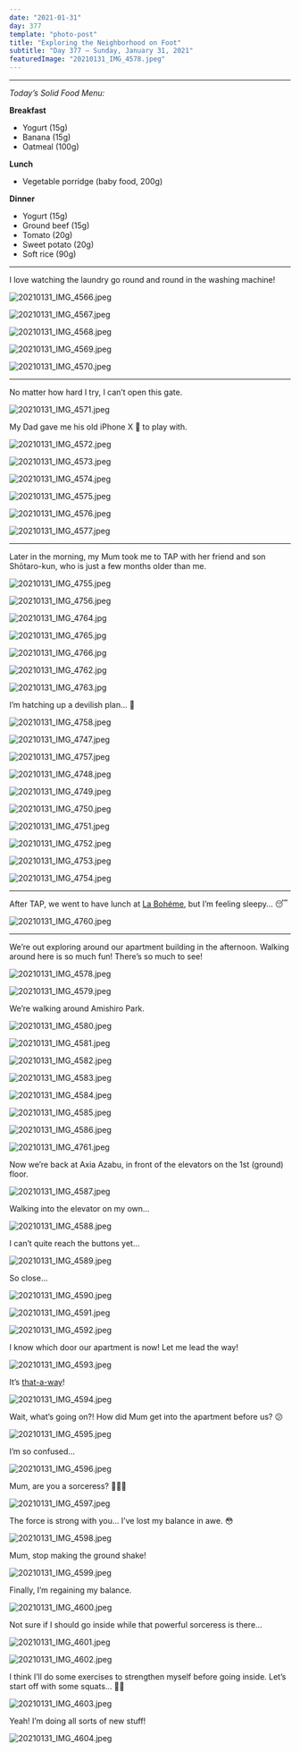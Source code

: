 ```yaml
---
date: "2021-01-31"
day: 377
template: "photo-post"
title: "Exploring the Neighborhood on Foot"
subtitle: "Day 377 – Sunday, January 31, 2021"
featuredImage: "20210131_IMG_4578.jpeg"
---
```


<hr />

_Today’s Solid Food Menu:_

**Breakfast**

- Yogurt (15g)
- Banana (15g)
- Oatmeal (100g)

**Lunch**

- Vegetable porridge (baby food, 200g)

**Dinner**

- Yogurt (15g)
- Ground beef (15g)
- Tomato (20g)
- Sweet potato (20g)
- Soft rice (90g)

<hr />

I love watching the laundry go round and round in the washing machine! 

![20210131_IMG_4566.jpeg](20210131_IMG_4566.jpeg)

![20210131_IMG_4567.jpeg](20210131_IMG_4567.jpeg)

![20210131_IMG_4568.jpeg](20210131_IMG_4568.jpeg)

![20210131_IMG_4569.jpeg](20210131_IMG_4569.jpeg)

![20210131_IMG_4570.jpeg](20210131_IMG_4570.jpeg)

<hr />

No matter how hard I try, I can’t open this gate.

![20210131_IMG_4571.jpeg](20210131_IMG_4571.jpeg)

My Dad gave me his old iPhone X 📱 to play with.

![20210131_IMG_4572.jpeg](20210131_IMG_4572.jpeg)

![20210131_IMG_4573.jpeg](20210131_IMG_4573.jpeg)

![20210131_IMG_4574.jpeg](20210131_IMG_4574.jpeg)

![20210131_IMG_4575.jpeg](20210131_IMG_4575.jpeg)

![20210131_IMG_4576.jpeg](20210131_IMG_4576.jpeg)

![20210131_IMG_4577.jpeg](20210131_IMG_4577.jpeg)

<hr />

Later in the morning, my Mum took me to TAP with her friend and son Shōtaro-kun, who is just a few months older than me.

![20210131_IMG_4755.jpeg](20210131_IMG_4755.jpeg)

![20210131_IMG_4756.jpeg](20210131_IMG_4756.jpeg)

![20210131_IMG_4764.jpg](20210131_IMG_4764.jpg)

![20210131_IMG_4765.jpg](20210131_IMG_4765.jpg)

![20210131_IMG_4766.jpg](20210131_IMG_4766.jpg)

![20210131_IMG_4762.jpg](20210131_IMG_4762.jpg)

![20210131_IMG_4763.jpg](20210131_IMG_4763.jpg)

I’m hatching up a devilish plan… 👺

![20210131_IMG_4758.jpeg](20210131_IMG_4758.jpeg)

![20210131_IMG_4747.jpeg](20210131_IMG_4747.jpeg)

![20210131_IMG_4757.jpeg](20210131_IMG_4757.jpeg)

![20210131_IMG_4748.jpeg](20210131_IMG_4748.jpeg)

![20210131_IMG_4749.jpeg](20210131_IMG_4749.jpeg)

![20210131_IMG_4750.jpeg](20210131_IMG_4750.jpeg)

![20210131_IMG_4751.jpeg](20210131_IMG_4751.jpeg)

![20210131_IMG_4752.jpeg](20210131_IMG_4752.jpeg)

![20210131_IMG_4753.jpeg](20210131_IMG_4753.jpeg)

![20210131_IMG_4754.jpeg](20210131_IMG_4754.jpeg)

<hr />

After TAP, we went to have lunch at <a href="https://goo.gl/maps/ZSsbQx1PpeH5hiZM8">La Bohéme</a>, but I’m feeling sleepy… 😴

![20210131_IMG_4760.jpeg](20210131_IMG_4760.jpeg)

<hr />

We’re out exploring around our apartment building in the afternoon. Walking around here is so much fun! There’s so much to see!

![20210131_IMG_4578.jpeg](20210131_IMG_4578.jpeg)

![20210131_IMG_4579.jpeg](20210131_IMG_4579.jpeg)

We’re walking around Amishiro Park.

![20210131_IMG_4580.jpeg](20210131_IMG_4580.jpeg)

![20210131_IMG_4581.jpeg](20210131_IMG_4581.jpeg)

![20210131_IMG_4582.jpeg](20210131_IMG_4582.jpeg)

![20210131_IMG_4583.jpeg](20210131_IMG_4583.jpeg)

![20210131_IMG_4584.jpeg](20210131_IMG_4584.jpeg)

![20210131_IMG_4585.jpeg](20210131_IMG_4585.jpeg)

![20210131_IMG_4586.jpeg](20210131_IMG_4586.jpeg)

![20210131_IMG_4761.jpeg](20210131_IMG_4761.jpeg)

Now we’re back at Axia Azabu, in front of the elevators on the 1st (ground) floor.

![20210131_IMG_4587.jpeg](20210131_IMG_4587.jpeg)

Walking into the elevator on my own…

![20210131_IMG_4588.jpeg](20210131_IMG_4588.jpeg)

I can’t quite reach the buttons yet…

![20210131_IMG_4589.jpeg](20210131_IMG_4589.jpeg)

So close…

![20210131_IMG_4590.jpeg](20210131_IMG_4590.jpeg)

![20210131_IMG_4591.jpeg](20210131_IMG_4591.jpeg)

![20210131_IMG_4592.jpeg](20210131_IMG_4592.jpeg)

I know which door our apartment is now! Let me lead the way!

![20210131_IMG_4593.jpeg](20210131_IMG_4593.jpeg)

It’s <a href="https://english.stackexchange.com/questions/111163/why-do-people-say-that-a-way-instead-of-that-way">that-a-way</a>!

![20210131_IMG_4594.jpeg](20210131_IMG_4594.jpeg)

Wait, what’s going on?! How did Mum get into the apartment before us? 😕

![20210131_IMG_4595.jpeg](20210131_IMG_4595.jpeg)

I’m so confused…

![20210131_IMG_4596.jpeg](20210131_IMG_4596.jpeg)

Mum, are you a sorceress? 🧙🏻‍♀️

![20210131_IMG_4597.jpeg](20210131_IMG_4597.jpeg)

The force is strong with you… I’ve lost my balance in awe. 😳

![20210131_IMG_4598.jpeg](20210131_IMG_4598.jpeg)

Mum, stop making the ground shake!

![20210131_IMG_4599.jpeg](20210131_IMG_4599.jpeg)

Finally, I’m regaining my balance.

![20210131_IMG_4600.jpeg](20210131_IMG_4600.jpeg)

Not sure if I should go inside while that powerful sorceress is there…

![20210131_IMG_4601.jpeg](20210131_IMG_4601.jpeg)

![20210131_IMG_4602.jpeg](20210131_IMG_4602.jpeg)

I think I’ll do some exercises to strengthen myself before going inside. Let’s start off with some squats… 🏋️‍♂️

![20210131_IMG_4603.jpeg](20210131_IMG_4603.jpeg)

Yeah! I’m doing all sorts of new stuff!

![20210131_IMG_4604.jpeg](20210131_IMG_4604.jpeg)
